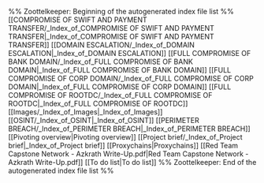 %% Zoottelkeeper: Beginning of the autogenerated index file list  %%
 [[COMPROMISE OF SWIFT AND PAYMENT TRANSFER/_Index_of_COMPROMISE OF SWIFT AND PAYMENT TRANSFER|_Index_of_COMPROMISE OF SWIFT AND PAYMENT TRANSFER]]
 [[DOMAIN ESCALATION/_Index_of_DOMAIN ESCALATION|_Index_of_DOMAIN ESCALATION]]
 [[FULL COMPROMISE OF BANK DOMAIN/_Index_of_FULL COMPROMISE OF BANK DOMAIN|_Index_of_FULL COMPROMISE OF BANK DOMAIN]]
 [[FULL COMPROMISE OF CORP DOMAIN/_Index_of_FULL COMPROMISE OF CORP DOMAIN|_Index_of_FULL COMPROMISE OF CORP DOMAIN]]
 [[FULL COMPROMISE OF ROOTDC/_Index_of_FULL COMPROMISE OF ROOTDC|_Index_of_FULL COMPROMISE OF ROOTDC]]
 [[Images/_Index_of_Images|_Index_of_Images]]
 [[OSINT/_Index_of_OSINT|_Index_of_OSINT]]
 [[PERIMETER BREACH/_Index_of_PERIMETER BREACH|_Index_of_PERIMETER BREACH]]
 [[Pivoting overview|Pivoting overview]]
 [[Project brief/_Index_of_Project brief|_Index_of_Project brief]]
 [[Proxychains|Proxychains]]
 [[Red Team Capstone Network - Azkrath Write-Up.pdf|Red Team Capstone Network - Azkrath Write-Up.pdf]]
 [[To do list|To do list]]
%% Zoottelkeeper: End of the autogenerated index file list  %%
